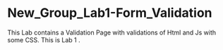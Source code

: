 # New_Group_Lab1-Form_Validation
This Lab contains a Validation Page with validations of Html and Js with some CSS. This is Lab 1 .
